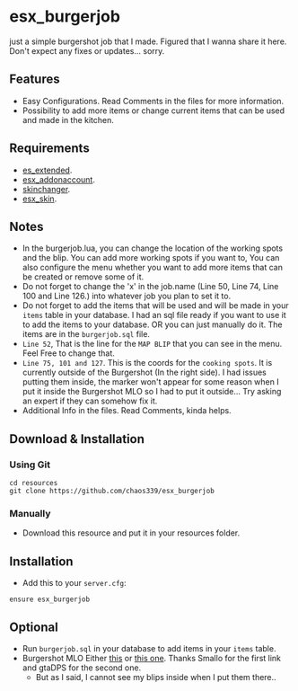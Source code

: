 # esx_burgerjob
just a simple burgershot job that I made. Figured that I wanna share it here. Don't expect any fixes or updates... sorry.
## Features
* Easy Configurations. Read Comments in the files for more information.
* Possibility to add more items or change current items that can be used and made in the kitchen.

## Requirements
* [es_extended](https://github.com/esx-framework/es_extended/tree/v1-final).
* [esx_addonaccount](https://github.com/esx-framework/esx_addonaccount).
* [skinchanger](https://github.com/esx-framework/skinchanger).
* [esx_skin](https://github.com/esx-framework/esx_skin).

## Notes
* In the burgerjob.lua, you can change the location of the working spots and the blip. You can add more working spots if you want to, You can also configure the menu whether you want to add more items that can be created or remove some of it.
* Do not forget to change the 'x' in the job.name (Line 50, Line 74, Line 100 and Line 126.) into whatever job you plan to set it to.
* Do not forget to add the items that will be used and will be made in your `items` table in your database. I had an sql file ready if you want to use it to add the items
to your database. OR you can just manually do it. The items are in the `burgerjob.sql` file.
* `Line 52`, That is the line for the `MAP BLIP` that you can see in the menu. Feel Free to change that.
* `Line 75, 101 and 127`. This is the coords for the `cooking spots`. It is currently outside of the Burgershot (In the right side). I had issues putting them inside, the marker won't appear for some reason when I put it inside the Burgershot MLO so I had to put it outside... Try asking an expert if they can somehow fix it.
* Additional Info in the files. Read Comments, kinda helps.

## Download & Installation
### Using Git
```
cd resources
git clone https://github.com/chaos339/esx_burgerjob
```
### Manually
- Download this resource and put it in your resources folder.

## Installation
- Add this to your `server.cfg`:

```
ensure esx_burgerjob
```
## Optional
* Run `burgerjob.sql` in your database to add items in your `items` table.
* Burgershot MLO Either [this](https://www.gta5-mods.com/maps/gtaiv-burgershot-interior-sp-and-fivem) or [this one](https://www.gta5-mods.com/maps/burgershot-remastered-gta-v-interior-mod-gtadps). Thanks Smallo for the first link and gtaDPS for the second one.
  * But as I said, I cannot see my blips inside when I put them there..
